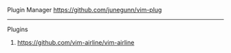 
Plugin Manager https://github.com/junegunn/vim-plug

---

Plugins
1. https://github.com/vim-airline/vim-airline
